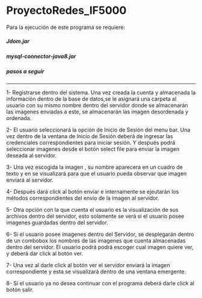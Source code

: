 # ProyectoRedes_IF5000

Para la ejecución de este programa se requiere:
##### Jdom.jar
##### mysql-connector-java8.jar

##### pasos a seguir
**** 
1- Registrarse dentro del sistema. Una vez creada la cuenta y almacenada la información dentro de la base de datos,se le asignará una carpeta al usuario con su mismo nombre dentro del servidor donde se almacenarán las imagenes enviadas a este, se almacenarán las imagen desordenada y ordenada.

2- El usuario seleccionará la opción de Inicio de Sesión del menu bar. Una vez dentro de la ventana de Inicio de Sesión deberá de ingresar las credenciales correspondientes para iniciar sesión. Y después podrá seleccionar imagenes desde el botón select file para enviar la imagen deseada al servidor.

3- Una vez escogida la imagen , su nombre aparecera en un cuadro de texto y en se visualizará para que el usuario pueda observar que imagen enviará al servidor.

4- Después dará click al botón enviar e internamente se ejeutarán los métodos correspondientes del envio de la imagen al servidor.

5- Otra opción con la que cuenta el usuario es la visualización de sus archivos dentro del servidor, esto solamente se verá si el usuario posee imagenes guardadas dentro del servidor.

6- Si el usuario posee imagenes dentro del Servidor, se desplegarán dentro de un combobox los nombres de las imagenes que cuenta almacenadas dentro del servidor. El usuario podrá podrá escoger cual imagen quiere ver, y deberá dar click al botón ver.

7- Una vez al darle click al botón ver el servidor enviará la imagen correspondiente y esta se visualizará dentro de una ventana emergente.

8-  Si el usuario ya no desea continuar con el programa deberá darle click al botón salir.



